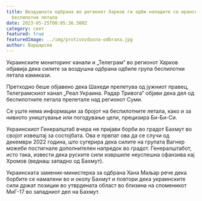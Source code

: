 ```yaml
---
title: Воздушната одбрана во регионот Харков ги одби нападите со ирански
  беспилотни летала
date: 2023-05-25T00:05:36.500Z
category: свет
featured: true
featuredImage: ../img/protivozdusna-odbrana.jpg
author: Вардарски
---
```

Украинските мониторинг канали и „Телеграм“ во регионот Харков објавија дека силите за воздушна одбрана одбиле група беспилотни летала камикази.

Претходно беше објавено дека Шахеди прелетува од јужниот правец, Телеграмскиот канал „Реал Украина. Радар Тривога“ објави дека дел од беспилотните летала прелетале над регионот Суми.

Се уште нема информации за бројот на беспилотните летала, како и за нивното уништување или погодување цели, прецизира Би-Би-Си.

Украинскиот Генералштаб вчера не пријави борби во градот Бахмут во својот извештај за состојбата. Ова е првпат ова да се случи од декември 2022 година, што сугерира дека силите на групата Вагнер можеби постигнале дополнителен напредок во градот. Генералштабот, исто така, извести дека руските сили извршиле неуспешна офанзива кај Хромов (веднаш западно од Бахмут).

Украинската заменик-министерка за одбрана Хана Маљар рече дека борбите се намалени во и околу Бахмут и повтори дека украинските сили држат позиции во утврдената област во близина на споменикот МиГ-17 во западниот дел на Бахмут.